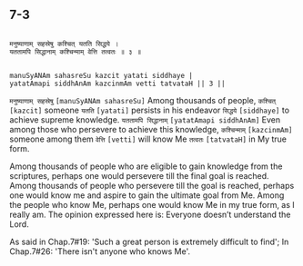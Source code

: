 ## 7-3


```shloka-sa

मनुष्याणाम् सहस्रेषु कश्चित् यतति सिद्धये ।
यततामपि सिद्धानाम् कश्चिन्माम् वेत्ति तत्वतः ॥ ३ ॥

```
```shloka-sa-hk

manuSyANAm sahasreSu kazcit yatati siddhaye |
yatatAmapi siddhAnAm kazcinmAm vetti tatvataH || 3 ||

```
`मनुष्याणाम् सहस्रेषु` `[manuSyANAm sahasreSu]` Among thousands of people, `कश्चित्` `[kazcit]` someone `यतति` `[yatati]` persists in his endeavor `सिद्धये` `[siddhaye]` to achieve supreme knowledge. `यततामपि सिद्धानाम्` `[yatatAmapi siddhAnAm]` Even among those who persevere to achieve this knowledge, `कश्चिन्माम्` `[kazcinmAm]` someone among them `वेत्ति` `[vetti]` will know Me `तत्वतः` `[tatvataH]` in My true form.

Among thousands of people who are eligible to gain knowledge from the scriptures, perhaps one would persevere till the final goal is reached. Among thousands of people who persevere till the goal is reached, perhaps one would know me and aspire to gain the ultimate goal from Me. Among the people who know Me, perhaps one would know Me in my true form, as I really am. The opinion expressed here is: Everyone doesn’t understand the Lord.




As said in Chap.7#19: 'Such a great person is extremely difficult to find'; In Chap.7#26: 'There isn't anyone who knows Me'.


